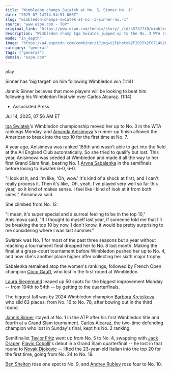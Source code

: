 ```yaml
---
title: "Wimbledon champs Swiatek at No. 3, Sinner No. 1"
date: "2025-07-14T14:54:51.000Z"
slug: "wimbledon-champs-swiatek-at-no.-3-sinner-no.-1"
source: "www.espn.com - TOP"
original_link: "https://www.espn.com/tennis/story/_/id/45737739/wimbledon-champs-swiatek-no-3-wta-sinner-tops-atp"
description: "Wimbledon champ Iga Swiatek jumped up to the No. 3 WTA rankings and runner-up, Amanda Anisimova, broke into the top 10 for the first time at No. 7. On the men's side, Jannik Sinner remains No. 1. Semifinalist Taylor Fritz bumped up to No. 4."
mode: "in_depth"
image: "https://a4.espncdn.com/combiner/i?img=%2Fphoto%2F2025%2F0714%2Fr1518922_1296x729_16%2D9.jpg"
category: "general"
tags: ["general"]
domain: "espn.com"
---
```

<div id="readability-page-1" class="page"><div data-video="watch,640,360,45734035" data-cerebro-id="68741878f9cb241c51c4fb20" data-title="Sinner has 'big target' on him following Wimbledon win" data-source="espn"><div><picture><source srcset="https://a.espncdn.com/combiner/i?img=%2Fmedia%2Fmotion%2F2025%2F0713%2Fdm_250713_COM_TEN_Presser_Sinner_has_big_target_on_him_following_Wimbledon_win_GLOBAL_20250713%2Fdm_250713_COM_TEN_Presser_Sinner_has_big_target_on_him_following_Wimbledon_win_GLOBAL_20250713.jpg&amp;w=943&amp;h=530&amp;cquality=80&amp;format=jpg" media="(min-width: 376px)"><source srcset="https://a.espncdn.com/combiner/i?img=%2Fmedia%2Fmotion%2F2025%2F0713%2Fdm_250713_COM_TEN_Presser_Sinner_has_big_target_on_him_following_Wimbledon_win_GLOBAL_20250713%2Fdm_250713_COM_TEN_Presser_Sinner_has_big_target_on_him_following_Wimbledon_win_GLOBAL_20250713.jpg&amp;w=375&amp;cquality=80, https://a.espncdn.com/combiner/i?img=%2Fmedia%2Fmotion%2F2025%2F0713%2Fdm_250713_COM_TEN_Presser_Sinner_has_big_target_on_him_following_Wimbledon_win_GLOBAL_20250713%2Fdm_250713_COM_TEN_Presser_Sinner_has_big_target_on_him_following_Wimbledon_win_GLOBAL_20250713.jpg&amp;w=750&amp;cquality=40&amp;format=jpg 2x" media="(max-width: 375px)"></picture><p><span data-id="45734035">play</span></p></div><figcaption><div><p><span>Sinner has 'big target' on him following Wimbledon win (1:14)</span></p><p>Jannik Sinner believes that more players will be looking to beat him following his Wimbledon final win over Carlos Alcaraz. (1:14)</p></div></figcaption></div><div><div><ul><li><p>Associated Press</p></li></ul><p><span>Jul 14, 2025, 07:56 AM ET</span></p></div><p><a data-player-guid="0fe63041-889b-62ef-16ef-0a46542271f3" href="https://www.espn.com/sports/tennis/players/profile?playerId=3730">Iga Swiatek</a>'s Wimbledon championship moved her up to No. 3 in the WTA rankings Monday, and <a data-player-guid="223cc423-bf69-2077-800f-c38d0d1e79f7" href="https://www.espn.com/sports/tennis/players/profile?playerId=3221">Amanda Anisimova</a>'s runner-up finish allowed the American to break into the top 10 for the first time at No. 7.</p><p>A year ago, Anisimova was ranked 189th and wasn't able to get into the field at the All England Club automatically. So she tried to qualify but lost. This year, Anisimova was seeded at Wimbledon and made it all the way to her first Grand Slam final, beating No. 1 <a data-player-guid="c91d133a-526a-ea8d-654c-7ef6915ad63b" href="https://www.espn.com/sports/tennis/players/profile?playerId=3038">Aryna Sabalenka</a> in the semifinals before losing to Swiatek 6-0, 6-0.</p><p>"I look at it, and I'm like, 'Oh, wow.' It's kind of a shock at first, and I can't really process it. Then it's like, 'Oh, yeah, I've played very well so far this year,' so it kind of makes sense. I feel like I kind of look at it from both sides," Anisimova said.</p><p>She climbed from No. 12.</p><p>"I mean, it's super special and a surreal feeling to be in the top 10," Anisimova said. "If I thought to myself last year, if someone told me that I'll be breaking the top 10 by now, I don't know, it would be pretty surprising to me considering where I was last summer."</p><p>Swiatek was No. 1 for most of the past three seasons but a year without reaching a tournament final dropped her to No. 8 last month. Making the final at a grass-court tournament before Wimbledon pushed her up to No. 4, and now she's another place higher after collecting her sixth major trophy.</p><p>Sabalenka remained atop the women's rankings, followed by French Open champion <a data-player-guid="ca44c2b0-9dea-ab40-2541-b50a4442ff8e" href="http://www.espn.com/sports/tennis/players/profile?playerId=3626">Coco Gauff</a>, who lost in the first round at Wimbledon.</p><p><a data-player-guid="8faf299a-0a3b-4fc9-024d-4fd338e0f201" href="https://www.espn.com/sports/tennis/players/profile?playerId=1881">Laura Siegemund</a> leaped up 50 spots for the biggest improvement Monday -- from 104th to 54th -- by getting to the quarterfinals.</p><p>The biggest fall was by 2024 Wimbledon champion <a data-player-guid="22c6138f-4536-293a-6673-6b65f9af45d7" href="https://www.espn.com/sports/tennis/players/profile?playerId=2042">Barbora Krejcikova</a>, who slid 62 places, from No. 16 to No. 78, after bowing out in the third round.</p><p><a data-player-guid="431a1bce-57de-2a02-8022-9f32b0f60efb" href="https://www.espn.com/sports/tennis/players/profile?playerId=3623">Jannik Sinner</a> stayed at No. 1 in the ATP after his first Wimbledon title and fourth at a Grand Slam tournament. <a data-player-guid="07843754-8bdf-63b0-5983-24252738169e" href="https://www.espn.com/sports/tennis/players/profile?playerId=3782">Carlos Alcaraz</a>, the two-time defending champion who lost in Sunday's final, kept his No. 2 ranking.</p><p>Semifinalist <a data-player-guid="6493155f-cacc-7aa5-ba78-d952efa4c652" href="https://www.espn.com/sports/tennis/players/profile?playerId=2946">Taylor Fritz</a> went up from No. 5 to No. 4, swapping with <a data-player-guid="ad748b23-89bf-3a17-ed66-f592fd6f2b0b" href="https://www.espn.com/sports/tennis/players/profile?playerId=3856">Jack Draper</a>. <a data-player-guid="62b541a8-4480-30f7-87a6-b45d09376f39" href="https://www.espn.com/sports/tennis/players/profile?playerId=7602">Flavio Cobolli</a>'s debut in a Grand Slam quarterfinal -- he lost in that round to <a data-player-guid="4a27bb1c-2422-55c3-208b-9e9d8c1f30af" href="https://www.espn.com/sports/tennis/players/profile?playerId=296">Novak Djokovic</a> -- lifted the 23-year-old Italian into the top 20 for the first time, going from No. 24 to No. 19.</p><p><a data-player-guid="2358bec1-f6f0-3540-a37e-13bc322d2c08" href="https://www.espn.com/sports/tennis/players/profile?playerId=9250">Ben Shelton</a> rose one spot to No. 9, and <a data-player-guid="9a0b09b5-59b7-1cf1-4135-e1cc55e3280b" href="https://www.espn.com/sports/tennis/players/profile?playerId=2642">Andrey Rublev</a> rose four to No. 10.</p>
</div></div>